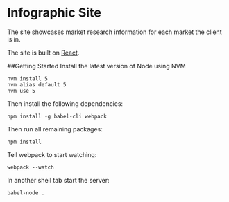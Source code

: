 Infographic Site
==========

The site showcases market research information for each market the client is in.

The site is built on [React](https://facebook.github.io/react/).
 
 
 
##Getting Started
Install the latest version of Node using NVM

```
nvm install 5
nvm alias default 5
nvm use 5
```

Then install the following dependencies:

```
npm install -g babel-cli webpack
```

Then run all remaining packages:

```
npm install
```

Tell webpack to start watching:

```
webpack --watch
```

In another shell tab start the server:

```
babel-node .
```


